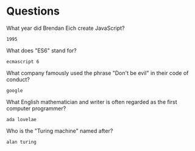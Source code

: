 # Questions

What year did Brendan Eich create JavaScript?

```
1995
```

What does "ES6" stand for?

```
ecmascript 6
```

What company famously used the phrase "Don't be evil" in their code of conduct?

```
google
```

What English mathematician and writer is often regarded as the first computer programmer?

```
ada lovelae
```

Who is the "Turing machine" named after?

```
alan turing
```
